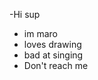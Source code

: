 -Hi sup
- im maro
- loves drawing
- bad at singing 
- Don't reach me

<!---
Idk
You can click the Preview link to take a look at your changes.
--->
